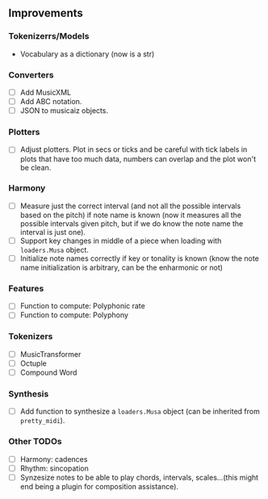 ## Improvements

### Tokenizerrs/Models

- Vocabulary as a dictionary (now is a str)

### Converters
- [ ] Add MusicXML
- [ ] Add ABC notation.
- [ ] JSON to musicaiz objects.

### Plotters
- [ ] Adjust plotters. Plot in secs or ticks and be careful with tick labels in plots that have too much data,
numbers can overlap and the plot won't be clean.

### Harmony
- [ ] Measure just the correct interval (and not all the possible intervals based on the pitch) if note name is known (now it measures all the possible intervals given pitch, but if we do know the note name the interval is just one).
- [ ] Support key changes in middle of a piece when loading with ``loaders.Musa`` object.
- [ ] Initialize note names correctly if key or tonality is known (know the note name initialization is arbitrary, can be the enharmonic or not)

### Features
- [ ] Function to compute: Polyphonic rate
- [ ] Function to compute: Polyphony

### Tokenizers
- [ ] MusicTransformer
- [ ] Octuple
- [ ] Compound Word

### Synthesis
- [ ] Add function to synthesize a ``loaders.Musa`` object (can be inherited from ``pretty_midi``).

### Other TODOs
- [ ] Harmony: cadences
- [ ] Rhythm: sincopation
- [ ] Synzesize notes to be able to play chords, intervals, scales...(this might end being a plugin for composition assistance).